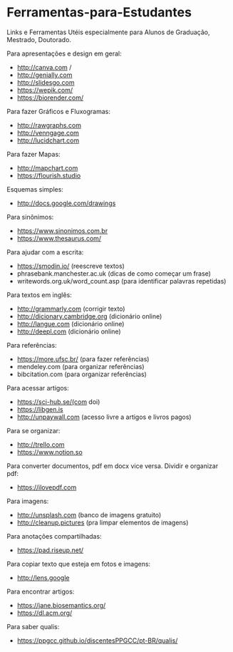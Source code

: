 # Ferramentas-para-Estudantes
Links e Ferramentas Utéis especialmente para Alunos de Graduação, Mestrado, Doutorado.

Para apresentações e design em geral:
- http://canva.com / 
- http://genially.com
- http://slidesgo.com 
- https://wepik.com/
- https://biorender.com/


Para fazer Gráficos e Fluxogramas: 
- http://rawgraphs.com
- http://venngage.com 
- http://lucidchart.com

Para fazer Mapas: 
- http://mapchart.com 
- https://flourish.studio

Esquemas simples: 
- http://docs.google.com/drawings

Para sinônimos:
- https://www.sinonimos.com.br
- https://www.thesaurus.com/

Para ajudar com a escrita:
- https://smodin.io/ (reescreve textos)
- phrasebank.manchester.ac.uk (dicas de como começar um frase)
- writewords.org.uk/word_count.asp (para identificar palavras repetidas)

Para textos em inglês:
- http://grammarly.com (corrigir texto)
- http://dicionary.cambridge.org (dicionário online)
- http://langue.com (dicionário online)
- http://deepl.com (dicionário online)

Para referências:
- https://more.ufsc.br/ (para fazer referências)
- mendeley.com (para organizar referências)
- bibcitation.com (para organizar referências)

Para acessar artigos:
- https://sci-hub.se/(com doi)
- https://libgen.is
- http://unpaywall.com (acesso livre a artigos e livros pagos)

Para se organizar:
- http://trello.com
- https://www.notion.so

Para converter documentos, pdf em docx vice versa. Dividir e organizar pdf:
- https://ilovepdf.com


Para imagens:
- http://unsplash.com (banco de imagens gratuito) 
- http://cleanup.pictures (pra limpar elementos de imagens)

Para anotações compartilhadas:
- https://pad.riseup.net/

Para copiar texto que esteja em fotos e imagens: 
- http://lens.google

Para encontrar artigos:
- https://jane.biosemantics.org/
- https://dl.acm.org/

Para saber qualis:
- https://ppgcc.github.io/discentesPPGCC/pt-BR/qualis/
